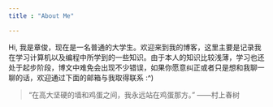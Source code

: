 ```yaml
---
title : "About Me"

---
```


Hi, 我是章俊，现在是一名普通的大学生。欢迎来到我的博客，这里主要是记录我在学习计算机以及编程中所学到的一些知识。由于本人的知识比较浅薄，学习也还处于起步阶段，博文中难免会出现不少错误，如果你愿意纠正或者只是想和我聊一聊的话，欢迎通过下面的邮箱与我取得联系 :^)



>“在高大坚硬的墙和鸡蛋之间，我永远站在鸡蛋那方。”
>                                      ——村上春树
